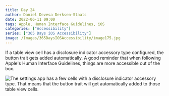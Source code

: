```yaml
---
title: Day 24
author: Daniel Devesa Derksen-Staats
date: 2022-06-11 09:00
tags: Apple, Human Interface Guidelines, iOS
categories: ["Accessibility"]
series: ["365 Days iOS Accessibility"]
image: /Images/365DaysIOSAccessibility/image175.jpg
---
```


If a table view cell has a disclosure indicator accessory type configured, the button trait gets added automatically. A good reminder that when following Apple's Human Interface Guidelines, things are more accessible out of the box.

![The settings app has a few cells with a disclosure indicator accessory type. That means that the button trait will get automatically added to those table view cells.](/Images/365DaysIOSAccessibility/image175.jpg)

